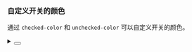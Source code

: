 ### 自定义开关的颜色

通过 `checked-color` 和 `unchecked-color` 可以自定义开关的颜色。

<div class="cell-demo vp-raw">
 <yc-switch
    checked-color="#F53F3F"
    unchecked-color="#14C9C9" />
</div>

<details>
<summary>
 <button class="code-btn"  >
    <icon-code />
 </button>
</summary>

```vue
<template>
  <yc-switch
    checked-color="#F53F3F"
    unchecked-color="#14C9C9" />
</template>
```

</details>
